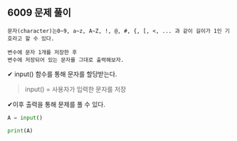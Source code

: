 ## 6009 문제 풀이

```python문자(character)는0~9, a~z, A~Z, !, @, #, {, [, <, ... 과 같이 길이가 1인 기호라고 할 수 있다.
문자(character)는0~9, a~z, A~Z, !, @, #, {, [, <, ... 과 같이 길이가 1인 기호라고 할 수 있다.

변수에 문자 1개를 저장한 후
변수에 저장되어 있는 문자를 그대로 출력해보자.
```



✔ input() 함수를 통해 문자를 할당받는다.

> input() = 사용자가 입력한 문자를 저장

✔이후 출력을 통해 문제를 풀 수 있다.

```python
A = input()

print(A)
```




